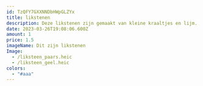```yaml
---
id: TzQFY7GXXNNDbHWpGLZYx
title: likstenen
description: Deze likstenen zijn gemaakt van kleine kraaltjes en lijm.
date: 2023-03-26T19:08:06.600Z
amount: 1
price: 1.5
imageName: Dit zijn likstenen
Image:
  - /liksteen_paars.heic
  - /liksteen_geel.heic
colors:
  - "#aaa"
---
```


